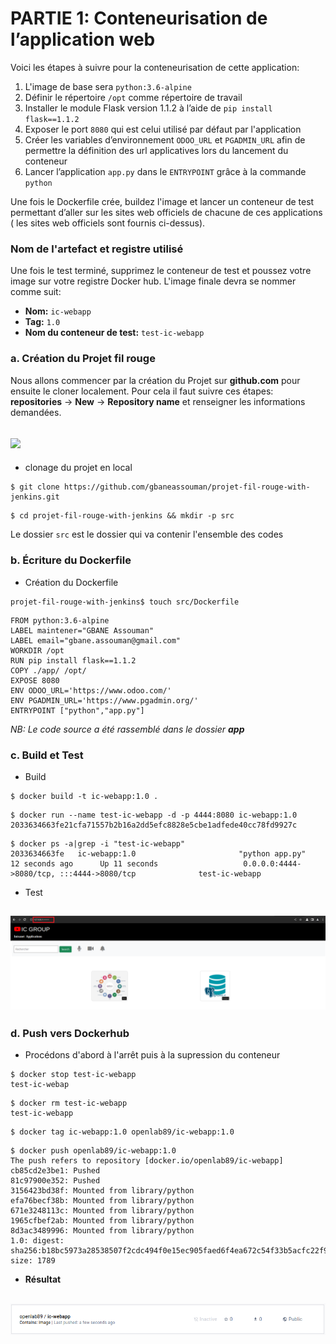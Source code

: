 # PARTIE 1: Conteneurisation de l’application web
Voici les étapes à suivre pour la conteneurisation de cette application:

1) L'image de base sera ```python:3.6-alpine```
2) Définir le répertoire `/opt` comme répertoire de travail 
3) Installer le module Flask version 1.1.2 à l’aide de `pip install flask==1.1.2`
4) Exposer le port `8080` qui est celui utilisé par défaut par l'application
5) Créer les variables d’environnement `ODOO_URL` et `PGADMIN_URL` afin de permettre la définition des url applicatives lors du lancement du conteneur
6) Lancer l’application `app.py` dans le `ENTRYPOINT` grâce à la commande `python`

Une fois le Dockerfile crée, buildez l'image et lancer un conteneur de test permettant d’aller sur les sites web officiels de chacune de ces applications ( les sites web officiels sont fournis ci-dessus). 

### Nom de l'artefact et registre utilisé
Une fois le test terminé, supprimez le conteneur de test et poussez votre image sur votre registre Docker hub. L'image finale devra se nommer comme suit:

- **Nom:**  ``ic-webapp``   
- **Tag:** ``1.0``  
- **Nom du conteneur de test:** ``test-ic-webapp``

### a. Création du Projet fil rouge
Nous allons commencer par la création du Projet sur **github.com** pour ensuite le cloner localement.
Pour cela il faut suivre ces étapes: **repositories** -> **New** -> **Repository name** et renseigner les informations demandées.


![](images/github.png)
---
- clonage du projet en local
```
$ git clone https://github.com/gbaneassouman/projet-fil-rouge-with-jenkins.git
```
```
$ cd projet-fil-rouge-with-jenkins && mkdir -p src
```
Le dossier `src` est le dossier qui va contenir l'ensemble des codes

### b. Écriture du Dockerfile 
- Création du Dockerfile
```
projet-fil-rouge-with-jenkins$ touch src/Dockerfile 
```

```
FROM python:3.6-alpine
LABEL maintener="GBANE Assouman"
LABEL email="gbane.assouman@gmail.com"
WORKDIR /opt
RUN pip install flask==1.1.2
COPY ./app/ /opt/
EXPOSE 8080
ENV ODOO_URL='https://www.odoo.com/'
ENV PGADMIN_URL='https://www.pgadmin.org/'
ENTRYPOINT ["python","app.py"]
```
*NB: Le code source a été rassemblé dans le dossier **app***
### c. Build et Test

- Build
```
$ docker build -t ic-webapp:1.0 .

```
```
$ docker run --name test-ic-webapp -d -p 4444:8080 ic-webapp:1.0 
2033634663fe21cfa71557b2b16a2dd5efc8828e5cbe1adfede40cc78fd9927c
```
```
$ docker ps -a|grep -i "test-ic-webapp"
2033634663fe   ic-webapp:1.0                       "python app.py"          12 seconds ago      Up 11 seconds                   0.0.0.0:4444->8080/tcp, :::4444->8080/tcp              test-ic-webapp
```
- Test 

![](images/test-ic-webapp.png)
---

### d. Push vers Dockerhub
- Procédons d'abord à l'arrêt puis à la supression du conteneur
```
$ docker stop test-ic-webapp 
test-ic-webap
```
```
$ docker rm test-ic-webapp 
test-ic-webapp
```
```
$ docker tag ic-webapp:1.0 openlab89/ic-webapp:1.0
```
```
$ docker push openlab89/ic-webapp:1.0 
The push refers to repository [docker.io/openlab89/ic-webapp]
cb85cd2e3be1: Pushed 
81c97900e352: Pushed 
3156423bd38f: Mounted from library/python 
efa76becf38b: Mounted from library/python 
671e3248113c: Mounted from library/python 
1965cfbef2ab: Mounted from library/python 
8d3ac3489996: Mounted from library/python 
1.0: digest: sha256:b18bc5973a28538507f2cdc494f0e15ec905faed6f4ea672c54f33b5acfc22f9 size: 1789
```
- **Résultat**

![](images/hub.png)
---